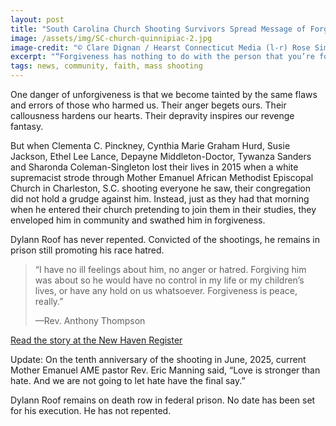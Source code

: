 ```yaml
---
layout: post
title: "South Carolina Church Shooting Survivors Spread Message of Forgiveness"
image: /assets/img/SC-church-quinnipiac-2.jpg
image-credit: "© Clare Dignan / Hearst Connecticut Media (l-r) Rose Simmons, Polly Sheppard and the Rev. Anthony Thompson from Mother Emanuel African Methodist Episcopal Church in Charleston, S.C., speaking at Quinnipiac University on September 9, 2018"
excerpt: "“Forgiveness has nothing to do with the person that you’re forgiving . . . [it] helps you find peace with yourself. Forgiveness is peace, really.”"
tags: news, community, faith, mass shooting
---
```


<p>One danger of unforgiveness is that we become tainted by the same flaws and errors of those who harmed us. Their anger begets ours. Their callousness hardens our hearts. Their depravity inspires our revenge fantasy. </p>

<p>But when Clementa C. Pinckney, Cynthia Marie Graham Hurd, Susie Jackson, Ethel Lee Lance, Depayne Middleton-Doctor, Tywanza Sanders and Sharonda Coleman-Singleton lost their lives in 2015 when a white supremacist strode through Mother Emanuel African Methodist Episcopal Church in Charleston, S.C. shooting everyone he saw, their congregation did not hold a grudge against him. Instead, just as they had that morning when he entered their church pretending to join them in their studies, they enveloped him in community and swathed him in forgiveness.</p>

<p>Dylann Roof has never repented. Convicted of the shootings, he remains in prison still promoting his race hatred.</p>

<blockquote>
  <p>“I have no ill feelings about him, no anger or hatred. Forgiving him was about so he would have no control in my life or my children’s lives, or have any hold on us whatsoever. Forgiveness is peace, really.”</p>
  <p>—Rev. Anthony Thompson</p>
</blockquote>

<p class="story-link"> <a href="https://www.nhregister.com/news/article/South-Carolina-shooting-survivors-discuss-13213972.php" target="_blank" > Read the story at the New Haven Register </a></p>

<div class="post-script">
<p>Update: On the tenth anniversary of the shooting in June, 2025, current Mother Emanuel AME pastor Rev. Eric Manning said, “Love is stronger than hate. And we are not going to let hate have the final say.”</p>
<p>Dylann Roof remains on death row in federal prison. No date has been set for his execution. He has not repented.</p>
</div>
